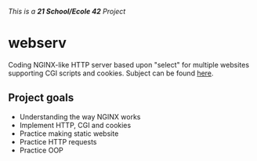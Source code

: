 _This is a **21 School/Ecole 42** Project_

# webserv

Coding NGINX-like HTTP server based upon "select" for multiple websites supporting CGI scripts and cookies. Subject can be found [here](https://cdn.intra.42.fr/pdf/pdf/47277/en.subject.pdf).

## Project goals

* Understanding the way NGINX works
* Implement HTTP, CGI and cookies
* Practice making static website
* Practice HTTP requests
* Practice OOP
